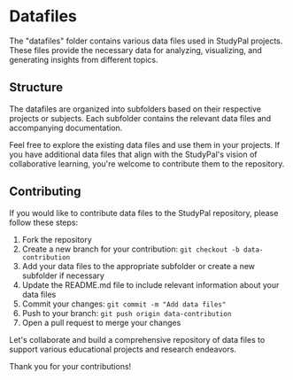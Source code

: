 # Datafiles

The "datafiles" folder contains various data files used in StudyPal projects. These files provide the necessary data for analyzing, visualizing, and generating insights from different topics.

## Structure

The datafiles are organized into subfolders based on their respective projects or subjects. Each subfolder contains the relevant data files and accompanying documentation.

Feel free to explore the existing data files and use them in your projects. If you have additional data files that align with the StudyPal's vision of collaborative learning, you're welcome to contribute them to the repository.

## Contributing

If you would like to contribute data files to the StudyPal repository, please follow these steps:

1. Fork the repository
2. Create a new branch for your contribution: `git checkout -b data-contribution`
3. Add your data files to the appropriate subfolder or create a new subfolder if necessary
4. Update the README.md file to include relevant information about your data files
5. Commit your changes: `git commit -m "Add data files"`
6. Push to your branch: `git push origin data-contribution`
7. Open a pull request to merge your changes

Let's collaborate and build a comprehensive repository of data files to support various educational projects and research endeavors.

Thank you for your contributions!
